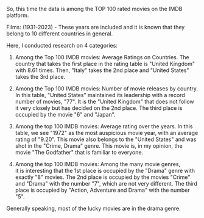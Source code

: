 So, this time the data is among the TOP 100 rated movies on the IMDB platform.

Films: (1931-2023) - These years are included and it is known that they belong to 10 different countries in general.

Here, I conducted research on 4 categories: 

1) Among the Top 100 IMDB movies: Average Ratings on Countries. The country that takes the first place in the rating table is "United Kingdom" with 8.61 times. Then, "Italy" takes the 2nd place and "United States" takes the 3rd place.

2) Among the Top 100 IMDB movies: Number of movie releases by country.                                                                                                                                               In this table, "United States" maintained its leadership with a record number of movies, "77". It is the "United Kingdom" that does not follow it very closely but has decided on the 2nd place. The third place is occupied by the movie "6" and "Japan".

3) Among the top 100 IMDB movies: Average rating over the years.                                                                                                                                                     In this table, we see "1972" as the most auspicious movie year, with an average rating of "9.20". This movie also belongs to the "United States" and was shot in the "Crime, Drama" genre. This movie is, in my opinion, the movie "The Godfather" that is familiar to everyone.

4) Among the top 100 IMDB movies: Among the many movie genres,                                                                                                                                                       
it is interesting that the 1st place is occupied by the "Drama" genre with exactly "8" movies. The 2nd place is occupied by the movies "Crime" and "Drama" with the number "7", which are not very different. The third place is occupied by "Action, Adventure and Drama" with the number "5".

 Generally speaking, most of the lucky movies are in the drama genre.
